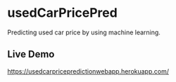 # usedCarPricePred
Predicting used car price by using machine learning.

## Live Demo
https://usedcarpricepredictionwebapp.herokuapp.com/

